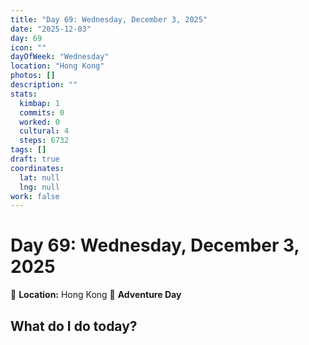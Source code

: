 ```yaml
---
title: "Day 69: Wednesday, December 3, 2025"
date: "2025-12-03"
day: 69
icon: ""
dayOfWeek: "Wednesday"
location: "Hong Kong"
photos: []
description: ""
stats:
  kimbap: 1
  commits: 0
  worked: 0
  cultural: 4
  steps: 6732
tags: []
draft: true
coordinates:
  lat: null
  lng: null
work: false
---
```

# Day 69: Wednesday, December 3, 2025

📍 **Location:** Hong Kong
🎒 **Adventure Day**

## What do I do today?


